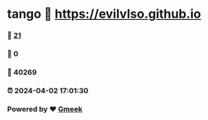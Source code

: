 # tango :link: https://evilvlso.github.io 
### :page_facing_up: [21](https://evilvlso.github.io/tag.html) 
### :speech_balloon: 0 
### :hibiscus: 40269 
### :alarm_clock: 2024-04-02 17:01:30 
### Powered by :heart: [Gmeek](https://github.com/Meekdai/Gmeek)
